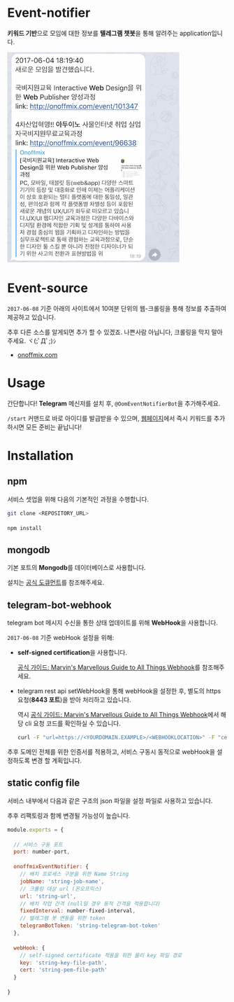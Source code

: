 # Event-notifier

**키워드 기반**으로 모임에 대한 정보를 **텔레그램 챗봇**을 통해 알려주는 application입니다.

![guide-4.png](/public/images/guide-4.png)

# Event-source

`2017-06-08` 기준 아래의 사이트에서 10여분 단위의 웹-크롤링을 통해 정보를 추출하여 제공하고 있습니다.

추후 다른 소스를 알게되면 추가 할 수 있겠죠. 나쁜사람 아닙니다, 크롤링을 막지 말아주세요. ヾ(;ﾟДﾟ;)ｼ

- [onoffmix.com](http://onoffmix.com/)

# Usage

간단합니다! **Telegram** 메신저를 설치 후, `@OomEventNotifierBot`을 추가해주세요.

`/start` 커맨드로 바로 아이디를 발급받을 수 있으며, [웹페이지](http://kitchu.lazecrew.com/event/subscriber)에서 즉시 키워드를 추가하시면 모든 준비는 끝납니다!

# Installation

## npm

서비스 셋업을 위해 다음의 기본적인 과정을 수행합니다.

``` sh
git clone <REPOSITORY_URL>

npm install
```

## mongodb

기본 포트의 **Mongodb**를 데이터베이스로 사용합니다.

설치는 [공식 도큐먼트](https://www.mongodb.com/download-center)를 참조해주세요.

## telegram-bot-webhook

telegram bot 메시지 수신을 통한 상태 업데이트를 위해 **WebHook**을 사용합니다.

`2017-06-08` 기준 webHook 설정을 위해:

- **self-signed certification**을 사용합니다.

  [공식 가이드: Marvin's Marvellous Guide to All Things Webhook](https://core.telegram.org/bots/webhooks#a-self-signed-certificate)를 참조해주세요.

- telegram rest api setWebHook을 통해 webHook을 설정한 후, 별도의 https 요청(**8443 포트**)을 받아 처리하고 있습니다.

  역시 [공식 가이드: Marvin's Marvellous Guide to All Things Webhook](https://core.telegram.org/bots/webhooks#how-do-i-set-a-webhook-for-either-type)에서 해당 cli 요청 코드를 확인하실 수 있습니다.

  ``` sh
  curl -F "url=https://<YOURDOMAIN.EXAMPLE>/<WEBHOOKLOCATION>" -F "certificate=@<YOURCERTIFICATE>.pem" https://api.telegram.org/bot<YOURTOKEN>/setWebhook
  ```

추후 도메인 전체를 위한 인증서를 적용하고, 서비스 구동시 동적으로 webHook을 설정하도록 변경 할 계획입니다.

## static config file

서비스 내부에서 다음과 같은 구조의 json 파일을 설정 파일로 사용하고 있습니다.

추후 리팩토링과 함께 변경될 가능성이 높습니다.

``` js
module.exports = {

  // 서비스 구동 포트
  port: number-port,

  onoffmixEventNotifier: {
    // 배치 프로세스 구분을 위한 Name String
    jobName: 'string-job-name',
    // 크롤링 대상 url (온오프믹스)
    url: 'string-url',
    // 배치 작업 간격 (null일 경우 동적 간격을 적용합니다)
    fixedInterval: number-fixed-interval,
    // 텔레그램 봇 연동을 위한 token
    telegramBotToken: 'string-telegram-bot-token'
  },

  webHook: {
    // self-signed certificate 적용을 위한 물리 key 파일 경로
    key: 'string-key-file-path',
    cert: 'string-pem-file-path'
  }

}
```
